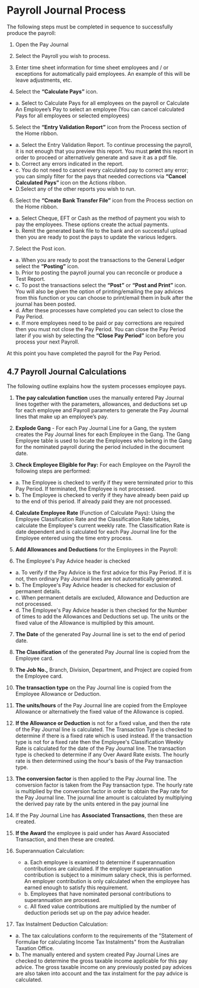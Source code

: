 # Payroll Journal Process
The following steps must be completed in sequence to successfully produce the payroll:

1.	Open the Pay Journal

2.	Select the Payroll you wish to process.

3.	Enter time sheet information for time sheet employees and / or exceptions for automatically paid employees.  An example of this will be leave adjustments, etc.

4.	Select the **“Calculate Pays”** icon.
   - a.	Select to Calculate Pays for all employees on the payroll or Calculate An Employee’s Pay to select an employee (You can cancel calculated Pays for all employees or selected employees)

5.	Select the **“Entry Validation Report”** icon from the Process section of the Home ribbon.
   - a.	Select the Entry Validation Report.  To continue processing the payroll, it is not enough that you preview this report. You must **print** this report in order to proceed or alternatively generate and save it as a pdf file.  
   - b.	Correct any errors indicated in the report.  
   - c.	You do not need to cancel every calculated pay to correct any error; you can simply filter for the pays that needed corrections via **“Cancel Calculated Pays”** icon on the Actions ribbon.  
   - D.Select any of the other reports you wish to run.  
 
6.	Select the **“Create Bank Transfer File”** icon from the Process section on the Home ribbon.
   - a.	Select Cheque, EFT or Cash as the method of payment you wish to pay the employees.  These options create the actual payments.
   - b.	Remit the generated bank file to the bank and on successful upload then you are ready to post the pays to update the various ledgers.  
7.	Select the Post icon.
   - a.	When you are ready to post the transactions to the General Ledger select the **“Posting”** icon.
   - b.	Prior to posting the payroll journal you can reconcile or produce a Test Report.  
   - c.	To post the transactions select the **“Post”** or **“Post and Print”** icon.  You will also be given the option of printing/emailing the pay advices from this function or you can choose to print/email them in bulk after the journal has been posted.  
   - d.	After these processes have completed you can select to close the Pay Period.  
   - e.	If more employees need to be paid or pay corrections are required then you must not close the Pay Period.  You can close the Pay Period later if you wish by selecting the **“Close Pay Period”** icon before you process your next Payroll.

At this point you have completed the payroll for the Pay Period. 

## 4.7	Payroll Journal Calculations
The following outline explains how the system processes employee pays.

1.	**The pay calculation function** uses the manually entered Pay Journal lines together with the parameters, allowances, and deductions set up for each employee and Payroll parameters to generate the Pay Journal lines that make up an employee’s pay.
2.	**Explode Gang** - For each Pay Journal Line for a Gang, the system creates the Pay Journal lines for each Employee in the Gang.  The Gang Employee table is used to locate the Employees who belong in the Gang for the nominated payroll during the period included in the document date.

3.	**Check Employee Eligible for Pay:** For each Employee on the Payroll the following steps are performed:
   - a.	The Employee is checked to verify if they were terminated prior to this Pay Period.  If terminated, the Employee is not processed.
   - b.	The Employee is checked to verify if they have already been paid up to the end of this period.  If already paid they are not processed.
4.	**Calculate Employee Rate** (Function of Calculate Pays): Using the Employee Classification Rate and the Classification Rate tables, calculate the Employee's current weekly rate.  The Classification Rate is date dependent and is calculated for each Pay Journal line for the Employee entered using the time entry process.

5.	**Add Allowances and Deductions** for the Employees in the Payroll:
6.	The Employee's Pay Advice header is checked 
   - a.	To verify if the Pay Advice is the first advice for this Pay Period.  If it is not, then ordinary Pay Journal lines are not automatically generated.  
   - b.	The Employee's Pay Advice header is checked for exclusion of permanent details.  
   - c.	When permanent details are excluded, Allowance and Deduction are not processed.  
   - d.	The Employee's Pay Advice header is then checked for the Number of times to add the Allowances and Deductions set up.  The units or the fixed value of the Allowance is multiplied by this amount. 
   
7.	**The Date** of the generated Pay Journal line is set to the end of period date.  

8.	**The Classification** of the generated Pay Journal line is copied from the Employee card.  

9.	**The Job No.,** Branch, Division, Department, and Project are copied from the Employee card.  

10.	**The transaction type** on the Pay Journal line is copied from the Employee Allowance or Deduction.

11.	**The units/hours** of the Pay Journal line are copied from the Employee Allowance or alternatively the fixed value of the Allowance is copied. 

12.	**If the Allowance or Deduction** is not for a fixed value, and then the rate of the Pay Journal line is calculated.  The Transaction Type is checked to determine if there is a fixed rate which is used instead.  If the transaction type is not for a fixed rate then the Employee's Classification Weekly Rate is calculated for the date of the Pay Journal line.  The transaction type is checked to determine if any Over Award Rate exists.  The hourly rate is then determined using the hour's basis of the Pay transaction type.

13.	**The conversion factor** is then applied to the Pay Journal line.  The conversion factor is taken from the Pay transaction type.  The hourly rate is multiplied by the conversion factor in order to obtain the Pay rate for the Pay Journal line.  The journal line amount is calculated by multiplying the derived pay rate by the units entered in the pay journal line 

14.	If the Pay Journal Line has **Associated Transactions**, then these are created. 

15.	**If the Award** the employee is paid under has Award Associated Transaction, and then these are created.

16.	Superannuation Calculation: 
    - a.	Each employee is examined to determine if superannuation contributions are calculated.  If the employer superannuation contribution is subject to a minimum salary check, this is performed.  An employer contribution is only calculated when the employee has earned enough to satisfy this requirement.
    - b.	Employees that have nominated personal contributions to superannuation are processed.
    - c.	All fixed value contributions are multiplied by the number of deduction periods set up on the pay advice header. 
    
17.	Tax Instalment Deduction Calculation:
   - a.	The tax calculations conform to the requirements of the "Statement of Formulae for calculating Income Tax Instalments" from the Australian Taxation Office.
   - b.	The manually entered and system created Pay Journal Lines are checked to determine the gross taxable income applicable for this pay advice.  The gross taxable income on any previously posted pay advices are also taken into account and the tax instalment for the pay advice is calculated.
